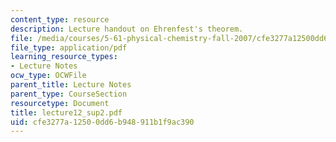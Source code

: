 ```yaml
---
content_type: resource
description: Lecture handout on Ehrenfest's theorem.
file: /media/courses/5-61-physical-chemistry-fall-2007/cfe3277a12500dd6b948911b1f9ac390_lecture12_sup2.pdf
file_type: application/pdf
learning_resource_types:
- Lecture Notes
ocw_type: OCWFile
parent_title: Lecture Notes
parent_type: CourseSection
resourcetype: Document
title: lecture12_sup2.pdf
uid: cfe3277a-1250-0dd6-b948-911b1f9ac390
---
```

